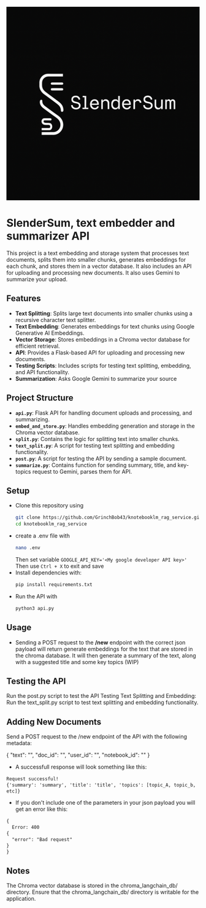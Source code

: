 ![Alt text](logo.png)

# SlenderSum, text embedder and summarizer API

This project is a text embedding and storage system that processes text documents, splits them into smaller chunks, generates embeddings for each chunk, and stores them in a vector database. It also includes an API for uploading and processing new documents. It also uses Gemini to summarize your upload.

## Features

- **Text Splitting**: Splits large text documents into smaller chunks using a recursive character text splitter.
- **Text Embedding**: Generates embeddings for text chunks using Google Generative AI Embeddings.
- **Vector Storage**: Stores embeddings in a Chroma vector database for efficient retrieval.
- **API**: Provides a Flask-based API for uploading and processing new documents.
- **Testing Scripts**: Includes scripts for testing text splitting, embedding, and API functionality.
- **Summarization**: Asks Google Gemini to summarize your source

## Project Structure

- **`api.py`**: Flask API for handling document uploads and processing, and summarizing.
- **`embed_and_store.py`**: Handles embedding generation and storage in the Chroma vector database.
- **`split.py`**: Contains the logic for splitting text into smaller chunks.
- **`text_split.py`**: A script for testing text splitting and embedding functionality.
- **`post.py`**: A script for testing the API by sending a sample document.
- **`summarize.py`**: Contains function for sending summary, title, and key-topics request to Gemini, parses them for API.


## Setup
- Clone this repository using
  ```sh
  git clone https://github.com/GrinchBob43/knotebooklm_rag_service.git
  cd knotebooklm_rag_service
  ```
- create a .env file with
  ```sh
  nano .env
  ```
  Then set variable ```GOOGLE_API_KEY='<My google developer API key>'```
  Then use ```Ctrl + X``` to exit and save
- Install dependencies with:
  ```sh
  pip install requirements.txt
  ```
- Run the API with
  ```sh
  python3 api.py
  ```

## Usage
- Sending a POST request to the **/new** endpoint with the correct json payload will return generate embeddings for the text that are stored in the chroma database. It will then generate a summary of the text, along with a suggested title and some key topics (WIP)
 
## Testing the API
Run the post.py script to test the API
Testing Text Splitting and Embedding:
  Run the text_split.py script to test text splitting and embedding functionality.
 

## Adding New Documents
Send a POST request to the /new endpoint of the API with the following metadata:

{
  "text": "<your-text>",
  "doc_id": "<document-id>",
  "user_id": "<user-id>",
  "notebook_id": "<notebook-id>"
}

- A successfull response will look something like this:
```
Request successful!
{'summary': 'summary', 'title': 'title', 'topics': [topic_A, topic_b, etc]}
```

- If you don't include one of the parameters in your json payload you will get an error like this:
```
{
  Error: 400
{
  "error": "Bad request"
}
}
```
## Notes
The Chroma vector database is stored in the chroma_langchain_db/ directory.
Ensure that the chroma_langchain_db/ directory is writable for the application.
